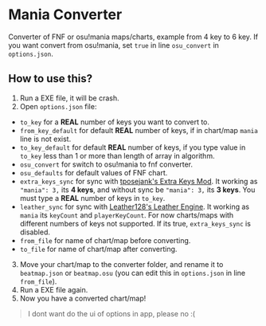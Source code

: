 # Mania Converter
Converter of FNF or osu!mania maps/charts, example from 4 key to 6 key. If you want convert from osu!mania, set `true` in line `osu_convert` in `options.json`.

## How to use this?
1. Run a EXE file, it will be crash.
2. Open `options.json` file:
- `to_key` for a **REAL** number of keys you want to convert to.
- `from_key_default` for default **REAL** number of keys, if in chart/map `mania` line is not exist.
- `to_key_default` for default **REAL** number of keys, if you type value in `to_key` less than 1 or more than length of array in algorithm.
- `osu_convert` for switch to osu!mania to fnf converter.
- `osu_defaults` for default values of FNF chart.
- `extra_keys_sync` for sync with [tposejank's Extra Keys Mod](https://gamebanana.com/mods/333373). It working as `"mania": 3,` its **4 keys**, and without sync be `"mania": 3,` its **3 keys**. You must type a **REAL** number of keys in `to_key`.
- `leather_sync` for sync with [Leather128's Leather Engine](https://gamebanana.com/mods/334945). It working as `mania` its `keyCount` and `playerKeyCount`. For now charts/maps with different numbers of keys not supported. If its true, `extra_keys_sync` is disabled.
- `from_file` for name of chart/map before converting.
- `to_file` for name of chart/map after converting.
3. Move your chart/map to the converter folder, and rename it to `beatmap.json` or `beatmap.osu` (you can edit this in `options.json` in line `from_file`).
4. Run a EXE file again.
5. Now you have a converted chart/map!

> I dont want do the ui of options in app, please no :(
